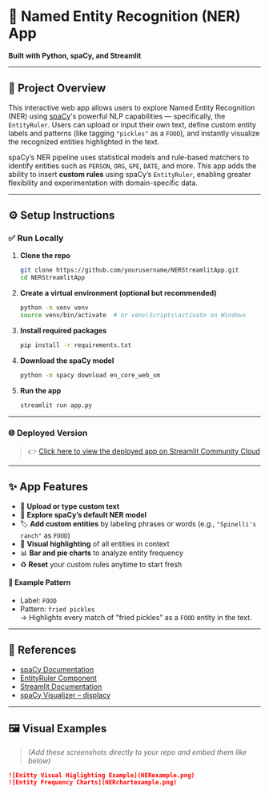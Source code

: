 # 🧠 Named Entity Recognition (NER) App  
**Built with Python, spaCy, and Streamlit**

---

## 📌 Project Overview

This interactive web app allows users to explore Named Entity Recognition (NER) using [spaCy](https://spacy.io/)'s powerful NLP capabilities — specifically, the `EntityRuler`. Users can upload or input their own text, define custom entity labels and patterns (like tagging `"pickles"` as a `FOOD`), and instantly visualize the recognized entities highlighted in the text.

spaCy’s NER pipeline uses statistical models and rule-based matchers to identify entities such as `PERSON`, `ORG`, `GPE`, `DATE`, and more. This app adds the ability to insert **custom rules** using spaCy’s `EntityRuler`, enabling greater flexibility and experimentation with domain-specific data.

---

## ⚙️ Setup Instructions

### ✅ Run Locally

1. **Clone the repo**  
   ```bash
   git clone https://github.com/yourusername/NERStreamlitApp.git
   cd NERStreamlitApp
   ```

2. **Create a virtual environment (optional but recommended)**  
   ```bash
   python -m venv venv
   source venv/bin/activate  # or venv\Scripts\activate on Windows
   ```

3. **Install required packages**  
   ```bash
   pip install -r requirements.txt
   ```

4. **Download the spaCy model**  
   ```bash
   python -m spacy download en_core_web_sm
   ```

5. **Run the app**  
   ```bash
   streamlit run app.py
   ```

---

### 🌐 Deployed Version

> 👉 [Click here to view the deployed app on Streamlit Community Cloud](https://your-streamlit-deployed-link.streamlit.app)

---

## ✨ App Features

- 📄 **Upload or type custom text**
- 🧠 **Explore spaCy’s default NER model**
- 🏷️ **Add custom entities** by labeling phrases or words (e.g., `"Spinelli's ranch"` as `FOOD`)
- 🎨 **Visual highlighting** of all entities in context
- 📊 **Bar and pie charts** to analyze entity frequency
- ♻️ **Reset** your custom rules anytime to start fresh

#### 🧪 Example Pattern
- Label: `FOOD`  
- Pattern: `fried pickles`  
→ Highlights every match of "fried pickles" as a `FOOD` entity in the text.

---

## 🔗 References

- [spaCy Documentation](https://spacy.io/usage)
- [EntityRuler Component](https://spacy.io/api/entityruler)
- [Streamlit Documentation](https://docs.streamlit.io/)
- [spaCy Visualizer – displacy](https://spacy.io/usage/visualizers)

---

## 🖼️ Visual Examples

> *(Add these screenshots directly to your repo and embed them like below)*

```markdown
![Enitty Visual Higlighting Example](NERexample.png)
![Entity Frequency Charts](NERchartexample.png)
```

